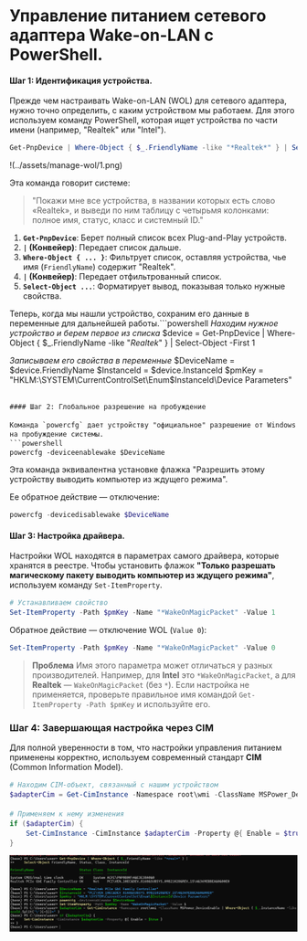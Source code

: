 # Управление питанием сетевого адаптера Wake-on-LAN с PowerShell.

#### Шаг 1: Идентификация устройства.

Прежде чем настраивать Wake-on-LAN (WOL) для сетевого адаптера, нужно точно определить, с каким устройством мы работаем. Для этого используем команду PowerShell, которая ищет устройства по части имени (например, "Realtek" или "Intel").

```powershell
Get-PnpDevice | Where-Object { $_.FriendlyName -like "*Realtek*" } | Select-Object FriendlyName, Status, Class, InstanceId
```
!(../assets/manage-wol/1.png)

Эта команда говорит системе:
> "Покажи мне все устройства, в названии которых есть слово «Realtek», и выведи по ним таблицу с четырьмя колонками: полное имя, статус, класс и системный ID."

1.  **`Get-PnpDevice`**: Берет полный список всех Plug-and-Play устройств.
2.  **`|` (Конвейер)**: Передает список дальше.
3.  **`Where-Object { ... }`**: Фильтрует список, оставляя устройства, чье имя (`FriendlyName`) содержит "Realtek".
4.  **`|` (Конвейер)**: Передает отфильтрованный список.
5.  **`Select-Object ...`**: Форматирует вывод, показывая только нужные свойства.

Теперь, когда мы нашли устройство, сохраним его данные в переменные для дальнейшей работы.```powershell
*Находим нужное устройство и берем первое из списка*
$device = Get-PnpDevice | Where-Object { $_.FriendlyName -like "*Realtek*" } | Select-Object -First 1

*Записываем его свойства в переменные*
$DeviceName = $device.FriendlyName
$InstanceId = $device.InstanceId
$pmKey = "HKLM:\SYSTEM\CurrentControlSet\Enum\$InstanceId\Device Parameters"
```

#### Шаг 2: Глобальное разрешение на пробуждение

Команда `powercfg` дает устройству "официальное" разрешение от Windows на пробуждение системы.
```powershell
powercfg -deviceenablewake $DeviceName
```
Эта команда эквивалентна установке флажка "Разрешить этому устройству выводить компьютер из ждущего режима".

Ее обратное действие — отключение:
```powershell
powercfg -devicedisablewake $DeviceName
```
#### Шаг 3: Настройка драйвера.
Настройки WOL находятся в параметрах самого драйвера, которые хранятся в реестре. 
Чтобы установить флажок **"Только разрешать магическому пакету выводить компьютер из ждущего режима"**, 
используем команду `Set-ItemProperty`.

```powershell
# Устанавливаем свойство
Set-ItemProperty -Path $pmKey -Name "*WakeOnMagicPacket" -Value 1
```
Обратное действие — отключение WOL (`Value 0`):
```powershell
Set-ItemProperty -Path $pmKey -Name "*WakeOnMagicPacket" -Value 0
```
> **Проблема** Имя этого параметра может отличаться у разных производителей. Например, для **Intel** это `*WakeOnMagicPacket`, а для **Realtek** — `WakeOnMagicPacket` (без `*`). Если настройка не применяется, проверьте правильное имя командой `Get-ItemProperty -Path $pmKey` и используйте его.

### Шаг 4: Завершающая настройка через CIM
Для полной уверенности в том, что настройки управления питанием применены корректно, используем современный стандарт **CIM** (Common Information Model).

```powershell
# Находим CIM-объект, связанный с нашим устройством
$adapterCim = Get-CimInstance -Namespace root\wmi -ClassName MSPower_DeviceEnable | Where-Object { $_.InstanceName -like "*$($instanceId.Split('\')[-1])*" }

# Применяем к нему изменения
if ($adapterCim) {
    Set-CimInstance -CimInstance $adapterCim -Property @{ Enable = $true }
}
```

![1](../assets/manage-wol/1.png)